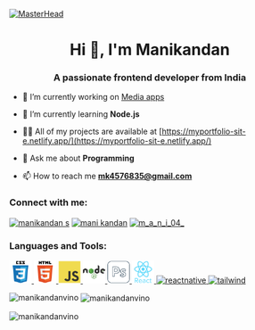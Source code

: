 [![MasterHead](https://repository-images.githubusercontent.com/588181932/e36ec678-7984-4cdd-8e4c-a3932772ff8e)](https://Manikandanvino.io) 
<h1 align="center">Hi 👋, I'm Manikandan</h1>
<h3 align="center">A passionate frontend developer from India</h3>
<img src="https://camo.githubusercontent.com/7de37139d0b4c1ce40865e799b446c0e963a3dd8fb68d239707237c40604fa3d/68747470733a2f2f63646e2e6472696262626c652e636f6d2f75736572732f3733303730332f73637265656e73686f74732f363538313234332f6176656e746f2e676966" alt="" width="400" align="right">



- 🔭 I’m currently working on [Media apps](https://social-media-appp.netlify.app)

- 🌱 I’m currently learning **Node.js**

- 👨‍💻 All of my projects are available at [https://myportfolio-sit-e.netlify.app/](https://myportfolio-sit-e.netlify.app/)

- 💬 Ask me about **Programming**

- 📫 How to reach me **mk4576835@gmail.com**

<h3 align="left">Connect with me:</h3>
<p align="left">
<a href="https://linkedin.com/in/manikandan s" target="blank"><img align="center" src="https://raw.githubusercontent.com/rahuldkjain/github-profile-readme-generator/master/src/images/icons/Social/linked-in-alt.svg" alt="manikandan s" height="30" width="40" /></a>
<a href="https://fb.com/mani kandan" target="blank"><img align="center" src="https://raw.githubusercontent.com/rahuldkjain/github-profile-readme-generator/master/src/images/icons/Social/facebook.svg" alt="mani kandan" height="30" width="40" /></a>
<a href="https://instagram.com/m_a_n_i_04_" target="blank"><img align="center" src="https://raw.githubusercontent.com/rahuldkjain/github-profile-readme-generator/master/src/images/icons/Social/instagram.svg" alt="m_a_n_i_04_" height="30" width="40" /></a>
</p>

<h3 align="left">Languages and Tools:</h3>
<p align="left"> <a href="https://www.w3schools.com/css/" target="_blank" rel="noreferrer"> <img src="https://raw.githubusercontent.com/devicons/devicon/master/icons/css3/css3-original-wordmark.svg" alt="css3" width="40" height="40"/> </a> <a href="https://www.w3.org/html/" target="_blank" rel="noreferrer"> <img src="https://raw.githubusercontent.com/devicons/devicon/master/icons/html5/html5-original-wordmark.svg" alt="html5" width="40" height="40"/> </a> <a href="https://developer.mozilla.org/en-US/docs/Web/JavaScript" target="_blank" rel="noreferrer"> <img src="https://raw.githubusercontent.com/devicons/devicon/master/icons/javascript/javascript-original.svg" alt="javascript" width="40" height="40"/> </a> <a href="https://nodejs.org" target="_blank" rel="noreferrer"> <img src="https://raw.githubusercontent.com/devicons/devicon/master/icons/nodejs/nodejs-original-wordmark.svg" alt="nodejs" width="40" height="40"/> </a> <a href="https://www.photoshop.com/en" target="_blank" rel="noreferrer"> <img src="https://raw.githubusercontent.com/devicons/devicon/master/icons/photoshop/photoshop-line.svg" alt="photoshop" width="40" height="40"/> </a> <a href="https://reactjs.org/" target="_blank" rel="noreferrer"> <img src="https://raw.githubusercontent.com/devicons/devicon/master/icons/react/react-original-wordmark.svg" alt="react" width="40" height="40"/> </a> <a href="https://reactnative.dev/" target="_blank" rel="noreferrer"> <img src="https://reactnative.dev/img/header_logo.svg" alt="reactnative" width="40" height="40"/> </a> <a href="https://tailwindcss.com/" target="_blank" rel="noreferrer"> <img src="https://www.vectorlogo.zone/logos/tailwindcss/tailwindcss-icon.svg" alt="tailwind" width="40" height="40"/> </a> </p>

<p><img align="left" src="https://github-readme-stats.vercel.app/api/top-langs?username=manikandanvino&show_icons=true&locale=en&layout=compact" alt="manikandanvino" /></p>

<p>&nbsp;<img align="center" src="https://github-readme-stats.vercel.app/api?username=manikandanvino&show_icons=true&locale=en" alt="manikandanvino" /></p>

<p><img align="center" src="https://github-readme-streak-stats.herokuapp.com/?user=manikandanvino&" alt="manikandanvino" /></p>

